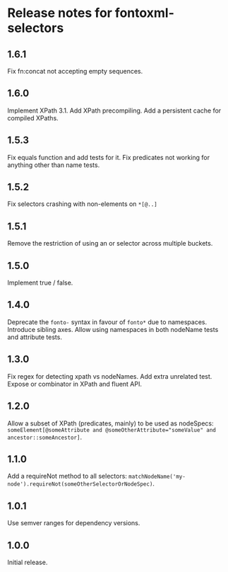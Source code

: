# Release notes for fontoxml-selectors

## 1.6.1

Fix fn:concat not accepting empty sequences.

## 1.6.0

Implement XPath 3.1.
Add XPath precompiling.
Add a persistent cache for compiled XPaths.

## 1.5.3

Fix equals function and add tests for it.
Fix predicates not working for anything other than name tests.

## 1.5.2

Fix selectors crashing with non-elements on `*[@..]`

## 1.5.1

Remove the restriction of using an or selector across multiple buckets.

## 1.5.0

Implement true / false.

## 1.4.0

Deprecate the `fonto-` syntax in favour of `fonto*` due to namespaces.
Introduce sibling axes.
Allow using namespaces in both nodeName tests and attribute tests.

## 1.3.0

Fix regex for detecting xpath vs nodeNames.
Add extra unrelated test.
Expose or combinator in XPath and fluent API.

## 1.2.0

Allow a subset of XPath (predicates, mainly) to be used as nodeSpecs:
`someElement[@someAttribute and @someOtherAttribute="someValue" and ancestor::someAncestor]`.

## 1.1.0

Add a requireNot method to all selectors: `matchNodeName('my-node').requireNot(someOtherSelectorOrNodeSpec)`.

## 1.0.1

Use semver ranges for dependency versions.

## 1.0.0

Initial release.
